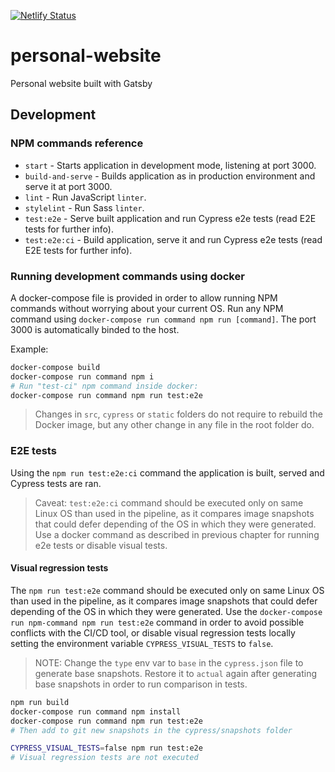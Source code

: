 [![Netlify Status](https://api.netlify.com/api/v1/badges/3f165d03-3a16-448c-b4f4-cdb01950c72c/deploy-status)](https://app.netlify.com/sites/javierbrea/deploys)

# personal-website

Personal website built with Gatsby

## Development

### NPM commands reference

* `start` - Starts application in development mode, listening at port 3000.
* `build-and-serve` - Builds application as in production environment and serve it at port 3000.
* `lint` - Run JavaScript `linter`.
* `stylelint` - Run Sass `linter`.
* `test:e2e` - Serve built application and run Cypress e2e tests (read E2E tests for further info).
* `test:e2e:ci` - Build application, serve it and run Cypress e2e tests (read E2E tests for further info).

### Running development commands using docker

A docker-compose file is provided in order to allow running NPM commands without worrying about your current OS. Run any NPM command using `docker-compose run command npm run [command]`. The port 3000 is automatically binded to the host.

Example:

``` bash
docker-compose build
docker-compose run command npm i
# Run "test-ci" npm command inside docker:
docker-compose run command npm run test:e2e
```

> Changes in `src`, `cypress` or `static` folders do not require to rebuild the Docker image, but any other change in any file in the root folder do.

### E2E tests

Using the `npm run test:e2e:ci` command the application is built, served and Cypress tests are ran.

> Caveat: `test:e2e:ci` command should be executed only on same Linux OS than used in the pipeline, as it compares image snapshots that could defer depending of the OS in which they were generated. Use a docker command as described in previous chapter for running e2e tests or disable visual tests.

#### Visual regression tests

The `npm run test:e2e` command should be executed only on same Linux OS than used in the pipeline, as it compares image snapshots that could defer depending of the OS in which they were generated. Use the `docker-compose run npm-command npm run test:e2e` command in order to avoid possible conflicts with the CI/CD tool, or disable visual regression tests locally setting the environment variable `CYPRESS_VISUAL_TESTS` to `false`.

> NOTE: Change the `type` env var to `base` in the `cypress.json` file to generate base snapshots. Restore it to `actual` again after generating base snapshots in order to run comparison in tests.

```bash
npm run build
docker-compose run command npm install
docker-compose run command npm run test:e2e
# Then add to git new snapshots in the cypress/snapshots folder
```

```bash
CYPRESS_VISUAL_TESTS=false npm run test:e2e
# Visual regression tests are not executed
```
